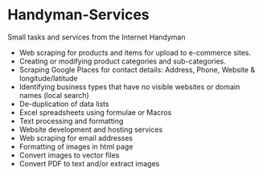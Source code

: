 Handyman-Services
=================

Small tasks and services from the Internet Handyman
  * Web scraping for products and items for upload to e-commerce sites.
  * Creating or modifying product categories and sub-categories.
  * Scraping Google Places for contact details: Address, Phone, Website & longitude/latitude
  * Identifying business types that have no visible websites or domain names (local search)
  * De-duplication of data lists
  * Excel spreadsheets using formulae or Macros
  * Text processing and formatting
  * Website development and hosting services
  * Web scraping for email addresses
  * Formatting of images in html page
  * Convert images to vector files
  * Convert PDF to text and/or extract images